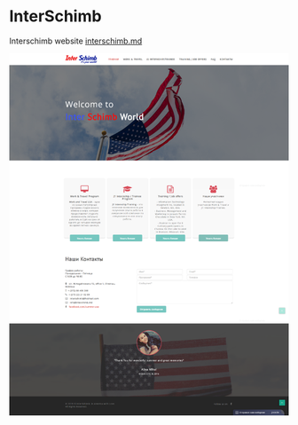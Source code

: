 # InterSchimb
Interschimb website [interschimb.md](http://interschimb.md/)

![picture](img/Inter_main.png)
